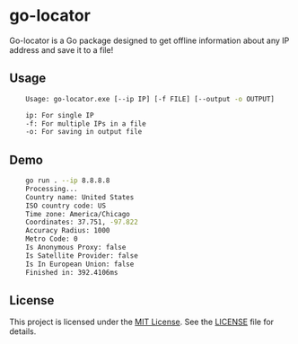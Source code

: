 # go-locator

Go-locator is a Go package designed to get offline information about any IP address and save it to a file!

## Usage

```bash
    Usage: go-locator.exe [--ip IP] [-f FILE] [--output -o OUTPUT]

    ip: For single IP
    -f: For multiple IPs in a file
    -o: For saving in output file
```

## Demo

```bash
    go run . --ip 8.8.8.8          
    Processing...
    Country name: United States
    ISO country code: US
    Time zone: America/Chicago
    Coordinates: 37.751, -97.822
    Accuracy Radius: 1000
    Metro Code: 0
    Is Anonymous Proxy: false
    Is Satellite Provider: false
    Is In European Union: false
    Finished in: 392.4106ms
```

## License

This project is licensed under the [MIT License](https://github.com/go-nerds/go-locator/blob/main/LICENSE). See the [LICENSE](https://github.com/go-nerds/go-locator/blob/main/LICENSE) file for details.